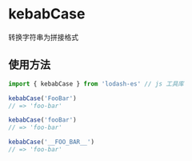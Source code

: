 # kebabCase
转换字符串为拼接格式

## 使用方法
``` js
import { kebabCase } from 'lodash-es' // js 工具库

kebabCase('FooBar')
// => 'foo-bar'

kebabCase('fooBar')
// => 'foo-bar'

kebabCase('__FOO_BAR__')
// => 'foo-bar'
```